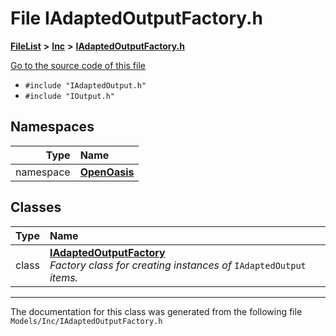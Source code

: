 

# File IAdaptedOutputFactory.h



[**FileList**](files.md) **>** [**Inc**](dir_e48a3e9a07fc2444cdac51c67822643f.md) **>** [**IAdaptedOutputFactory.h**](_i_adapted_output_factory_8h.md)

[Go to the source code of this file](_i_adapted_output_factory_8h_source.md)



* `#include "IAdaptedOutput.h"`
* `#include "IOutput.h"`













## Namespaces

| Type | Name |
| ---: | :--- |
| namespace | [**OpenOasis**](namespace_open_oasis.md) <br> |


## Classes

| Type | Name |
| ---: | :--- |
| class | [**IAdaptedOutputFactory**](class_open_oasis_1_1_i_adapted_output_factory.md) <br>_Factory class for creating instances of_ `IAdaptedOutput` _items._ |



















































------------------------------
The documentation for this class was generated from the following file `Models/Inc/IAdaptedOutputFactory.h`

